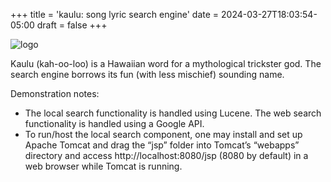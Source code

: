 +++
title = 'kaulu: song lyric search engine'
date = 2024-03-27T18:03:54-05:00
draft = false
+++

![logo](/home_half.png)

Kaulu (kah-oo-loo) is a Hawaiian word for a mythological trickster god. The search engine borrows its fun (with less mischief) sounding name.

Demonstration notes:

- The local search functionality is handled using Lucene. The web search functionality is handled using a Google API.
- To run/host the local search component, one may install and set up Apache Tomcat and drag the “jsp” folder into Tomcat’s “webapps” directory and access http://localhost:8080/jsp (8080 by default) in a web browser while Tomcat is running.

